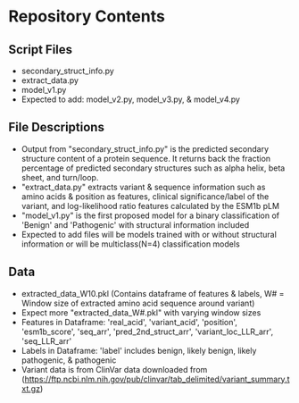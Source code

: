 # Repository Contents
## Script Files
* secondary_struct_info.py
* extract_data.py
* model_v1.py
* Expected to add: model_v2.py, model_v3.py, & model_v4.py
## File Descriptions
* Output from "secondary_struct_info.py" is the predicted secondary structure content of a protein sequence. It returns back the fraction percentage of predicted secondary structures such as alpha helix, beta sheet, and turn/loop.
* "extract_data.py" extracts variant & sequence information such as amino acids & position as features, clinical significance/label of the variant, and log-likelihood ratio features calculated by the ESM1b pLM
* "model_v1.py" is the first proposed model for a binary classification of 'Benign' and 'Pathogenic' with structural information included
* Expected to add files will be models trained with or without structural information or will be multiclass(N=4) classification models
## Data
* extracted_data_W10.pkl (Contains dataframe of features & labels, W# = Window size of extracted amino acid sequence around variant)
* Expect more "extracted_data_W#.pkl" with varying window sizes
* Features in Dataframe: 'real_acid', 'variant_acid', 'position', 'esm1b_score', 'seq_arr', 'pred_2nd_struct_arr', 'variant_loc_LLR_arr', 'seq_LLR_arr'
* Labels in Dataframe: 'label' includes benign, likely benign, likely pathogenic, & pathogenic
* Variant data is from ClinVar data downloaded from (https://ftp.ncbi.nlm.nih.gov/pub/clinvar/tab_delimited/variant_summary.txt.gz)

